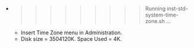 * >>>>>>>>> Running inst-std-system-time-zone.sh ...
  * Insert Time Zone menu in Administration.
  * Disk size = 3504120K. Space Used = 4K.
